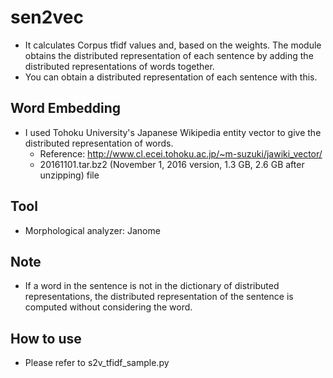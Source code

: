 # sen2vec
- It calculates Corpus tfidf values and, based on the weights. The module obtains the distributed representation of each sentence by adding the distributed representations of words together.
- You can obtain a distributed representation of each sentence with this.

## Word Embedding
- I used Tohoku University's Japanese Wikipedia entity vector to give the distributed representation of words.
  - Reference: http://www.cl.ecei.tohoku.ac.jp/~m-suzuki/jawiki_vector/
  - 20161101.tar.bz2 (November 1, 2016 version, 1.3 GB, 2.6 GB after unzipping) file

## Tool
- Morphological analyzer: Janome

## Note
- If a word in the sentence is not in the dictionary of distributed representations, the distributed representation of the sentence is computed without considering the word.

## How to use
- Please refer to s2v_tfidf_sample.py


